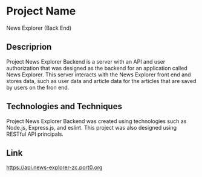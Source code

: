 # Project Name

News Explorer (Back End)

## Descriprion

Project News Explorer Backend is a server with an API and user authorization that was designed as the backend for an application called News Explorer. This server interacts with the News Explorer front end and stores data, such as user data and article data for the articles that are saved by users on the fron end.

## Technologies and Techniques

Project News Explorer Backend was created using technologies such as Node.js, Express.js, and eslint. This project was also designed using RESTful API principals.

## Link

https://api.news-explorer-zc.port0.org
